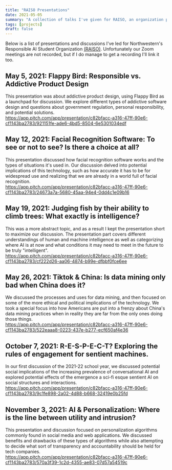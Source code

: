 ```yaml
---
title: "RAISO Presentations"
date: 2021-05-05
summary: "A collection of talks I've given for RAISO, an organization promoting responsible AI usage."
tags: [projects]
draft: false
---
```

Below is a list of presentations and discussions I've led for Northwestern's Responsible AI Student Organization [(RAISO)](https://raiso.org/). Unfortunately our Zoom meetings are not recorded, but if I do manage to get a recording I'll link it too.

## May 5, 2021: Flappy Bird: Responsible vs. Addictive Product Design

This presentation was about addictive product design, using Flappy Bird as a launchpad for discussion. We explore different types of addictive software design and questions about government regulation, personal responsibility, and potential solutions.
\
https://app.pitch.com/app/presentation/c82bfacc-a316-47ff-90e6-cf1143ba2783/921151fe-ade6-4bd5-8504-6e5301034edf

## May 12, 2021: Facial Recognition Software: To see or not to see? Is there a choice at all?

This presentation discussed how facial recognition software works and the types of situations it's used in. Our discussion delved into potential implications of this technology, such as how accurate it has to be for widespread use and realizing that we are already in a world full of facial recognition.
\
https://app.pitch.com/app/presentation/c82bfacc-a316-47ff-90e6-cf1143ba2783/24673a7a-5680-45aa-94e4-0dd4c1e09b16

## May 19, 2021: Judging fish by their ability to climb trees: What exactly is intelligence?

This was a more abstract topic, and as a result I kept the presentation short to maximize our discussion. The presentation part covers different understandings of human and machine intelligence as well as categorizing where AI is at now and what conditions it may need to meet in the future to be truly "intelligent".
\
https://app.pitch.com/app/presentation/c82bfacc-a316-47ff-90e6-cf1143ba2783/cf222d26-aa06-4874-b99e-dfbbf0fce6ee

## May 26, 2021: Tiktok & China: Is data mining only bad when China does it?

We discussed the processes and uses for data mining, and then focused on some of the more ethical and political implications of the technology. We took a special focus into how Americans are put into a frenzy about China's data mining practices when in reality they are far from the only ones doing those things.
\
https://app.pitch.com/app/presentation/c82bfacc-a316-47ff-90e6-cf1143ba2783/522eaaa8-0223-437e-b277-ecf650af4e36

## October 7, 2021: R-E-S-P-E-C-T? Exploring the rules of engagement for sentient machines.

In our first discussion of the 2021-22 school year, we discussed potential social implications of the increasing prevalence of conversational AI and explored potential effects of the emergence a sci-fi esque sentient AI on social structures and interactions.
\
https://app.pitch.com/app/presentation/c82bfacc-a316-47ff-90e6-cf1143ba2783/9c1fe898-2a02-4d88-b668-32419e0b25fd

## November 3, 2021: AI & Personalization: Where is the line between utility and intrusion?

This presentation and discussion focused on personalization algorithms commonly found in social media and web applications. We discussed benefits and drawbacks of these types of algorithms while also attempting to decide what sort of transparency and accountability should be held for tech companies.
\
https://app.pitch.com/app/presentation/c82bfacc-a316-47ff-90e6-cf1143ba2783/570a3f39-1c2d-4355-ae83-07d57a54519c
